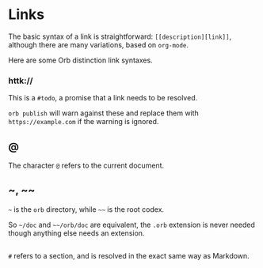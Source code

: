 # Links


The basic syntax of a link is straightforward: ``[[description][link]]``,
although there are many variations, based on ``org-mode``.


Here are some Orb distinction link syntaxes.


### httk://

This is a ``#todo``, a promise that a link needs to be resolved.


``orb publish`` will warn against these and replace them with
``https://example.com`` if the warning is ignored.

## @

The character ``@`` refers to the current document.


## ~, ~~

``~`` is the ``orb`` directory, while ``~~`` is the root codex.


So ``~/doc`` and ``~~/orb/doc`` are equivalent, the ``.orb`` extension is never
needed though anything else needs an extension.

## #

``#`` refers to a section, and is resolved in the exact same way as Markdown.
